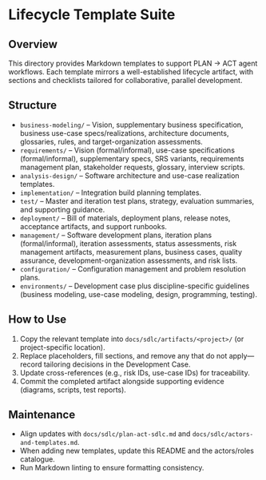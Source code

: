 # Lifecycle Template Suite

## Overview
This directory provides Markdown templates to support PLAN → ACT agent workflows. Each template mirrors a well-established lifecycle artifact, with sections and checklists tailored for collaborative, parallel development.

## Structure
- `business-modeling/` – Vision, supplementary business specification, business use-case specs/realizations, architecture documents, glossaries, rules, and target-organization assessments.
- `requirements/` – Vision (formal/informal), use-case specifications (formal/informal), supplementary specs, SRS variants, requirements management plan, stakeholder requests, glossary, interview scripts.
- `analysis-design/` – Software architecture and use-case realization templates.
- `implementation/` – Integration build planning templates.
- `test/` – Master and iteration test plans, strategy, evaluation summaries, and supporting guidance.
- `deployment/` – Bill of materials, deployment plans, release notes, acceptance artifacts, and support runbooks.
- `management/` – Software development plans, iteration plans (formal/informal), iteration assessments, status assessments, risk management artifacts, measurement plans, business cases, quality assurance, development-organization assessments, and risk lists.
- `configuration/` – Configuration management and problem resolution plans.
- `environments/` – Development case plus discipline-specific guidelines (business modeling, use-case modeling, design, programming, testing).

## How to Use
1. Copy the relevant template into `docs/sdlc/artifacts/<project>/` (or project-specific location).
2. Replace placeholders, fill sections, and remove any that do not apply—record tailoring decisions in the Development Case.
3. Update cross-references (e.g., risk IDs, use-case IDs) for traceability.
4. Commit the completed artifact alongside supporting evidence (diagrams, scripts, test reports).

## Maintenance
- Align updates with `docs/sdlc/plan-act-sdlc.md` and `docs/sdlc/actors-and-templates.md`.
- When adding new templates, update this README and the actors/roles catalogue.
- Run Markdown linting to ensure formatting consistency.

